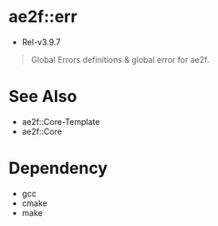 # ae2f::err
- Rel-v3.9.7

> Global Errors definitions &amp; global error for ae2f.

# See Also
- ae2f::Core-Template
- ae2f::Core

# Dependency
- gcc
- cmake
- make